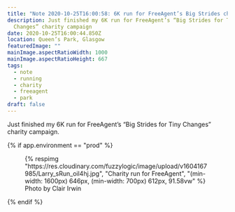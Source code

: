 ```yaml
---
title: "Note 2020-10-25T16:00:58: 6K run for FreeAgent’s Big Strides charity campaign"
description: Just finished my 6K run for FreeAgent’s “Big Strides for Tiny
  Changes” charity campaign
date: 2020-10-25T16:00:44.850Z
location: Queen’s Park, Glasgow
featuredImage: ""
mainImage.aspectRatioWidth: 1000
mainImage.aspectRatioHeight: 667
tags:
  - note
  - running
  - charity
  - freeagent
  - park
draft: false
---
```

Just finished my 6K run for FreeAgent’s “Big Strides for Tiny Changes” charity campaign.

{% if app.environment == "prod" %}

<figure>
  {% respimg "https://res.cloudinary.com/fuzzylogic/image/upload/v1604167985/Larry_sRun_oil4hj.jpg", "Charity run for FreeAgent", "(min-width: 1600px) 646px, (min-width: 700px) 612px, 91.58vw" %}
  <figcaption>Photo by Clair Irwin</figcaption>
</figure>
{% endif %}
